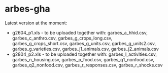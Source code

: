 arbes-gha
=========
Latest version at the moment:
- g2604_p1.xls - to be uploaded together with: garbes_a_hhid.csv, garbes_c_anthro.csv, garbes_g_crops_long.csv, garbes_g_crops_short.csv, garbes_g_units.csv, garbes_g_units2.csv, garbes_g_varieties.csv, garbes_j1_animals.csv, garbes_j2_animals.csv
- g2804_p2.xls - to be uploaded together with: garbes_l_activities.csv, garbes_n_housing.csv, garbes_p_food.csv, garbes_q1_nonfood.csv, garbes_q2_nonfood.csv, garbes_r_responses.csv, garbes_r_shocks.csv
